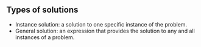## Types of solutions
- Instance solution: a solution to one specific instance of the problem.
- General solution: an expression that provides the solution to any and all instances of a problem.
